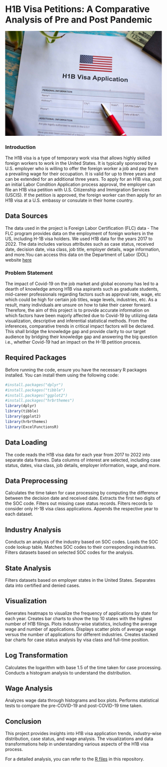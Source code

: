 # H1B Visa Petitions: A Comparative Analysis of Pre and Post Pandemic
![H1B image](https://github.com/itsritzz/H1-B_visa_petetions/blob/main/images/H1-B%20image.jpeg)

### Introduction
The H1B visa is a type of temporary work visa that allows highly skilled foreign workers to work in the United States. It is typically sponsored by a U.S. employer who is willing to offer the foreign worker a job and pay them a prevailing wage for their occupation. It is valid for up to three years and can be extended for an additional three years. To apply for an H1B visa, post an initial Labor Condition Application process approval, the employer can file an H1B visa petition with U.S. Citizenship and Immigration Services (USCIS). If the petition is approved, the foreign worker can then apply for an H1B visa at a U.S. embassy or consulate in their home country. 

## Data Sources
The data used in the project is Foreign Labor Certification (FLC) data - The FLC program provides data on the employment of foreign workers in the US, including H-1B visa holders. We used H1B data for the years 2017 to 2022. The data includes various attributes such as case status, received date, decision date, visa class, job title, employer details, wage information, and more.You can access this data on the Department of Labor (DOL) website [here](https://www.foreignlaborcert.doleta.gov/performancedata.cfm)

### Problem Statement
The impact of Covid-19 on the job market and global economy has led to a dearth of knowledge among H1B visa aspirants such as graduate students, mid-career professionals regarding factors such as approval rate, wage, etc which could be high for certain job titles, wage levels, industries, etc. As a result, many individuals are unsure on how to take their career forward. Therefore, the aim of this project is to provide accurate information on which factors have been majorly affected due to Covid-19 by utilizing data visualization, descriptive and inferential statistical methods. From the inferences, comparative trends in critical impact factors will be declared. This shall bridge the knowledge gap and provide clarity to our target audience by bridging their knowledge gap and answering the big question i.e., whether Covid-19 had an impact on the H-1B petition process.

## Required Packages
Before running the code, ensure you have the necessary R packages installed. You can install them using the following code:

```R
#install.packages("dplyr")
#install.packages("tibble")
#install.packages("ggplot2")
#install.packages("hrbrthemes")
library(dplyr)
library(tibble)
library(ggplot2)
library(hrbrthemes)
library(ExcelFunctionsR)
```
## Data Loading

The code reads the H1B visa data for each year from 2017 to 2022 into separate data frames. Data columns of interest are selected, including case status, dates, visa class, job details, employer information, wage, and more.

## Data Preprocessing

Calculates the time taken for case processing by computing the difference between the decision date and received date.
Extracts the first two digits of the SOC code.
Filters out missing case status records.
Filters records to consider only H-1B visa class applications.
Appends the respective year to each dataset.

## Industry Analysis

Conducts an analysis of the industry based on SOC codes.
Loads the SOC code lookup table.
Matches SOC codes to their corresponding industries.
Filters datasets based on selected SOC codes for the analysis.

## State Analysis

Filters datasets based on employer states in the United States.
Separates data into certified and denied cases.
## Visualization

Generates heatmaps to visualize the frequency of applications by state for each year.
Creates bar charts to show the top 10 states with the highest number of H1B filings.
Plots industry-wise statistics, including the average wage and number of applications.
Displays scatter plots of average wage versus the number of applications for different industries.
Creates stacked bar charts for case status analysis by visa class and full-time position.
## Log Transformation

Calculates the logarithm with base 1.5 of the time taken for case processing.
Conducts a histogram analysis to understand the distribution.
## Wage Analysis

Analyzes wage data through histograms and box plots.
Performs statistical tests to compare the pre-COVID-19 and post-COVID-19 time taken.
## Conclusion

This project provides insights into H1B visa application trends, industry-wise distribution, case status, and wage analysis. The visualizations and data transformations help in understanding various aspects of the H1B visa process.

For a detailed analysis, you can refer to the [R files]() in this repository.
